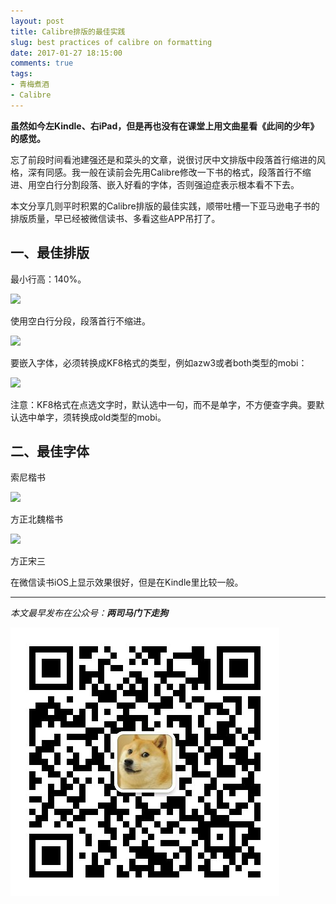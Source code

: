 ```yaml
---
layout: post
title: Calibre排版的最佳实践
slug: best practices of calibre on formatting
date: 2017-01-27 18:15:00
comments: true
tags:
- 青梅煮酒
- Calibre
---
```


**虽然如今左Kindle、右iPad，但是再也没有在课堂上用文曲星看《此间的少年》的感觉。**

忘了前段时间看池建强还是和菜头的文章，说很讨厌中文排版中段落首行缩进的风格，深有同感。我一般在读前会先用Calibre修改一下书的格式，段落首行不缩进、用空白行分割段落、嵌入好看的字体，否则强迫症表示根本看不下去。

本文分享几则平时积累的Calibre排版的最佳实践，顺带吐槽一下亚马逊电子书的排版质量，早已经被微信读书、多看这些APP吊打了。

## 一、最佳排版
最小行高：140%。

![](https://wx1.sinaimg.cn/large/006tNbRwly1fwvx83ybpbj30az0a5t9f.jpg)

使用空白行分段，段落首行不缩进。

![](https://wx2.sinaimg.cn/large/006tNbRwly1fwvx8hwq08j30gc03lmxh.jpg)

要嵌入字体，必须转换成KF8格式的类型，例如azw3或者both类型的mobi：

![](https://wx3.sinaimg.cn/large/006tNbRwly1fwvx8znehdj30av06dmxo.jpg)

注意：KF8格式在点选文字时，默认选中一句，而不是单字，不方便查字典。要默认选中单字，须转换成old类型的mobi。

## 二、最佳字体
索尼楷书

![](https://wx4.sinaimg.cn/large/006tNbRwly1fwvx92ktu8j30ts148jys.jpg)

方正北魏楷书

![](https://wx3.sinaimg.cn/large/006tNbRwly1fwvx9fm9nlj30ts148dn4.jpg)

方正宋三

在微信读书iOS上显示效果很好，但是在Kindle里比较一般。

<hr>

*本文最早发布在公众号：__两司马门下走狗__*

![](/images/qrcode_zougou.jpg)
